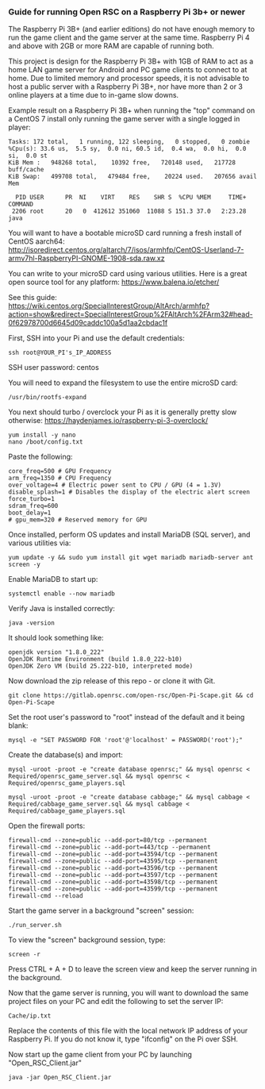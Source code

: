 ### Guide for running Open RSC on a Raspberry Pi 3b+ or newer

The Raspberry Pi 3B+ (and earlier editions) do not have enough memory to run the game client and the game server at the same time. Raspberry Pi 4 and above with 2GB or more RAM are capable of running both.

This project is design for the Raspberry Pi 3B+ with 1GB of RAM to act as a home LAN game server for Android and PC game clients to connect to at home. Due to limited memory and processor speeds, it is not advisable to host a public server with a Raspberry Pi 3B+, nor have more than 2 or 3 online players at a time due to in-game slow downs.

Example result on a Raspberry Pi 3B+ when running the "top" command on a CentOS 7 install only running the game server with a single logged in player:
```
Tasks: 172 total,   1 running, 122 sleeping,   0 stopped,   0 zombie
%Cpu(s): 33.6 us,  5.5 sy,  0.0 ni, 60.5 id,  0.4 wa,  0.0 hi,  0.0 si,  0.0 st
KiB Mem :   948268 total,    10392 free,   720148 used,   217728 buff/cache
KiB Swap:   499708 total,   479484 free,    20224 used.   207656 avail Mem 

  PID USER      PR  NI    VIRT    RES    SHR S  %CPU %MEM     TIME+ COMMAND                                                                                                   
 2206 root      20   0  412612 351060  11088 S 151.3 37.0   2:23.28 java  
 ```


You will want to have a bootable microSD card running a fresh install of CentOS aarch64:
http://isoredirect.centos.org/altarch/7/isos/armhfp/CentOS-Userland-7-armv7hl-RaspberryPI-GNOME-1908-sda.raw.xz

You can write to your microSD card using various utilities. Here is a great open source tool for any platform:
https://www.balena.io/etcher/


See this guide:
https://wiki.centos.org/SpecialInterestGroup/AltArch/armhfp?action=show&redirect=SpecialInterestGroup%2FAltArch%2FArm32#head-0f62978700d6645d09caddc100a5d1aa2cbdac1f

First, SSH into your Pi and use the default credentials:
```
ssh root@YOUR_PI's_IP_ADDRESS
```

SSH user password: centos


You will need to expand the filesystem to use the entire microSD card:
```
/usr/bin/rootfs-expand
```

You next should turbo / overclock your Pi as it is generally pretty slow otherwise:
https://haydenjames.io/raspberry-pi-3-overclock/
```
yum install -y nano
nano /boot/config.txt
```

Paste the following:
```
core_freq=500 # GPU Frequency
arm_freq=1350 # CPU Frequency
over_voltage=4 # Electric power sent to CPU / GPU (4 = 1.3V)
disable_splash=1 # Disables the display of the electric alert screen
force_turbo=1
sdram_freq=600
boot_delay=1
# gpu_mem=320 # Reserved memory for GPU
```


Once installed, perform OS updates and install MariaDB (SQL server), and various utilities via:
```
yum update -y && sudo yum install git wget mariadb mariadb-server ant screen -y
```

Enable MariaDB to start up:
```
systemctl enable --now mariadb
```

Verify Java is installed correctly:
```
java -version
```

It should look something like:
```
openjdk version "1.8.0_222"
OpenJDK Runtime Environment (build 1.8.0_222-b10)
OpenJDK Zero VM (build 25.222-b10, interpreted mode)
```

Now download the zip release of this repo - or clone it with Git.
```
git clone https://gitlab.openrsc.com/open-rsc/Open-Pi-Scape.git && cd Open-Pi-Scape
```


Set the root user's password to "root" instead of the default and it being blank:
```
mysql -e "SET PASSWORD FOR 'root'@'localhost' = PASSWORD('root');"
```

Create the database(s) and import:
```
mysql -uroot -proot -e "create database openrsc;" && mysql openrsc < Required/openrsc_game_server.sql && mysql openrsc < Required/openrsc_game_players.sql

mysql -uroot -proot -e "create database cabbage;" && mysql cabbage < Required/cabbage_game_server.sql && mysql cabbage < Required/cabbage_game_players.sql
```

Open the firewall ports:
```
firewall-cmd --zone=public --add-port=80/tcp --permanent
firewall-cmd --zone=public --add-port=443/tcp --permanent
firewall-cmd --zone=public --add-port=43594/tcp --permanent
firewall-cmd --zone=public --add-port=43595/tcp --permanent
firewall-cmd --zone=public --add-port=43596/tcp --permanent
firewall-cmd --zone=public --add-port=43597/tcp --permanent
firewall-cmd --zone=public --add-port=43598/tcp --permanent
firewall-cmd --zone=public --add-port=43599/tcp --permanent
firewall-cmd --reload 
```

Start the game server in a background "screen" session:
```
./run_server.sh
```

To view the "screen" background session, type:
```
screen -r
```

Press CTRL + A + D to leave the screen view and keep the server running in the background.


Now that the game server is running, you will want to download the same project files on your PC and edit the following to set the server IP:
```
Cache/ip.txt
```

Replace the contents of this file with the local network IP address of your Raspberry Pi. If you do not know it, type "ifconfig" on the Pi over SSH.

Now start up the game client from your PC by launching "Open_RSC_Client.jar"
```
java -jar Open_RSC_Client.jar
```
